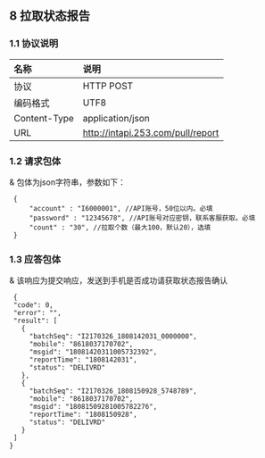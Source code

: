 ## 8 拉取状态报告

### 1.1 协议说明

|名称|说明|
|:--|:--|
|协议|HTTP POST|
|编码格式|UTF8|
|Content-Type|application/json|
|URL|http://intapi.253.com/pull/report|

### 1.2 请求包体

& 包体为json字符串，参数如下：

```
 { 
     "account" : "I6000001", //API账号，50位以内。必填
     "password" : "12345678", //API账号对应密钥，联系客服获取。必填
     "count" : "30", //拉取个数（最大100，默认20），选填
 }
 ```
 
 ### 1.3 应答包体
 
 & 该响应为提交响应，发送到手机是否成功请获取状态报告确认
 
 ```
  {
  "code": 0,
  "error": "",
  "result": [
    {
      "batchSeq": "I2170326_1808142031_0000000",
      "mobile": "8618037170702",
      "msgid": "18081420311005732392",
      "reportTime": "1808142031",
      "status": "DELIVRD"
    },
    {
      "batchSeq": "I2170326_1808150928_5748789",
      "mobile": "8618037170702",
      "msgid": "18081509281005782276",
      "reportTime": "1808150928",
      "status": "DELIVRD"
    }
  ]
}
```

